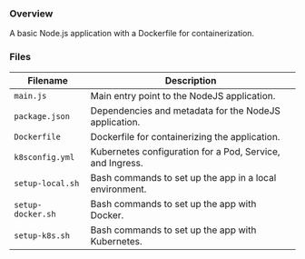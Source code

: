 ### Overview

A basic Node.js application with a Dockerfile for containerization.

### Files

| Filename             | Description                                                                             |
|----------------------|-----------------------------------------------------------------------------------------|
| `main.js`            | Main entry point to the NodeJS application.                                             |
| `package.json`       | Dependencies and metadata for the NodeJS application.                                   |
| `Dockerfile`         | Dockerfile for containerizing the application.                                          |
| `k8sconfig.yml`      | Kubernetes configuration for a Pod, Service, and Ingress.                               |
| `setup-local.sh`     | Bash commands to set up the app in a local environment.                                 |
| `setup-docker.sh`    | Bash commands to set up the app with Docker.                                            |
| `setup-k8s.sh`       | Bash commands to set up the app with Kubernetes.                                        |